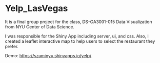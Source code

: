 # Yelp_LasVegas
It is a final group project for the class, DS-GA3001-015 Data Visualization from NYU Center of Data Science.

I was responsible for the Shiny App including server, ui, and css. Also, I created a leaflet interactive map to help users to select the restaurant they prefer. 

Demo:
https://szuminyu.shinyapps.io/yelp/
